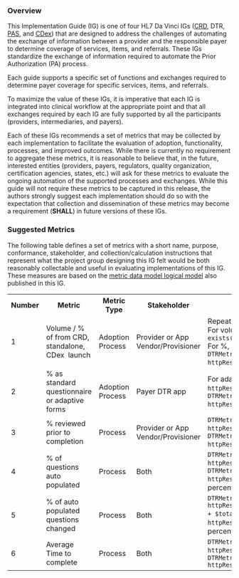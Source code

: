 <link rel="stylesheet" type="text/css" href="formatting.css" />

### Overview
This Implementation Guide (IG) is one of four HL7 Da Vinci IGs ([CRD](https://build.fhir.org/ig/HL7/davinci-crd/), DTR, [PAS](http://build.fhir.org/ig/HL7/davinci-pas/), and [CDex](http://build.fhir.org/ig/HL7/davinci-ecdx/)) that are designed to address the challenges of automating the exchange of information between a provider and the responsible payer to determine coverage of services, items, and referrals. These IGs standardize the exchange of information required to automate the Prior Authorization (PA) process. 

Each guide supports a specific set of functions and exchanges required to determine payer coverage for specific services, items, and referrals.

To maximize the value of these IGs, it is imperative that each IG is integrated into clinical workflow at the appropriate point and that all exchanges required by each IG are fully supported by all the participants (providers, intermediaries, and payers). 

Each of these IGs recommends a set of metrics that may be collected by each implementation to facilitate the evaluation of adoption, functionality, processes, and improved outcomes. While there is currently no requirement to aggregate these metrics, it is reasonable to believe that, in the future, interested entities (providers, payers, regulators, quality organization, certification agencies, states, etc.) will ask for these metrics to evaluate the ongoing automation of the supported processes and exchanges. While this guide will not require these metrics to be captured in this release, the authors strongly suggest each implementation should do so with the expectation that collection and dissemination of these metrics may become a requirement (**SHALL**) in future versions of these IGs.

### Suggested Metrics
The following table defines a set of metrics with a short name, purpose, conformance, stakeholder, and collection/calculation instructions that represent what the project group designing this IG felt would be both reasonably collectable and useful in evaluating implementations of this IG. These measures are based on the [metric data model logical model](StructureDefinition-DTRMetricData.html) also published in this IG. 

<table style="vertical-align: middle;">
  <tr>
    <th>Number</th>
    <th style="width: 140px; vertical-align: middle;">Metric</th>
    <th style="width: 125px; vertical-align: middle;">Metric Type</th>
    <th style="width: 140px; vertical-align: middle;">Stakeholder</th>  
    <th style="vertical-align: middle;">Calculation Example</th>  
  </tr>
  <tr>
    <td style="vertical-align: middle;">1</td>
    <td style="vertical-align: middle;">Volume / % of from CRD, standalone, CDex  launch</td>
    <td style="vertical-align: middle;">Adoption Process</td>
    <td style="vertical-align: middle;">Provider or App Vendor/Provisioner</td>   
    <td style="vertical-align: middle;">Repeat for each launch mode as %mode:<br>
For volume: 
<code>DTRMetricData.where(launchMode = %mode and exists(action.where(actionDetail=’launch’ and httpResponse=200))).count()</code><br>
For %, divide volume above by: <code>DTRMetricData.where(exists(action.where(actionDetail=’launch’ and httpResponse=200))).count()</code>
express as percentage
    </td>   
  </tr>
  <tr>
    <td style="vertical-align: middle;">2</td>
    <td style="vertical-align: middle;">% as standard questionnaire or adaptive forms</td>
    <td style="vertical-align: middle;">Adoption Process</td>
    <td style="vertical-align: middle;">Payer DTR app</td>   
    <td style="vertical-align: middle;">For adaptive forms: <code>DTRMetricData.where(exists(action.where(actionDetail=’launch’ and httpResponse=200))).questionnaire.where(adaptive).count()</code>
divide by
<code>DTRMetricData.where(exists(action.where(actionDetail=’launch’ and httpResponse=200))).questionnaire.count()</code>
express as percentage
    </td>   
  </tr>
  <tr>
    <td style="vertical-align: middle;">3</td>
    <td style="vertical-align: middle;">% reviewed prior to completion</td>
    <td style="vertical-align: middle;">Process</td>
    <td style="vertical-align: middle;">Provider or App Vendor/Provisioner</td>   
    <td style="vertical-align: middle;"><code>DTRMetricData.where(exists(action.where(actionDetail=’launch’ and httpResponse=200))).questionnaire.where(reviewPrior).count()</code>
divide by
<code>DTRMetricData.where(exists(action.where(actionDetail=’launch’ and httpResponse=200))).questionnaire.count()</code>
express as percentage
    </td>   
  </tr>
  <tr>
    <td style="vertical-align: middle;">4</td>
    <td style="vertical-align: middle;">% of questions auto populated</td>
    <td style="vertical-align: middle;">Process</td>
    <td style="vertical-align: middle;">Both</td>   
    <td style="vertical-align: middle;"><code>DTRMetricData.where(exists(action.where(actionDetail=’launch’ and httpResponse=200))).questionnaire.autoPopulated.aggregate($this + $total, 0)</code>
divide by
<code>DTRMetricData.where(exists(action.where(actionDetail=’launch’ and httpResponse=200))).questionnaire.enabled.aggregate($this + $total, 0)</code>
express as percentage
    </td>   
  </tr>
  <tr>
    <td style="vertical-align: middle;">5</td>
    <td style="vertical-align: middle;">% of auto populated questions changed</td>
    <td style="vertical-align: middle;">Process</td>
    <td style="vertical-align: middle;">Both</td>   
    <td style="vertical-align: middle;"><code>DTRMetricData.where(exists(action.where(actionDetail=’launch’ and httpResponse=200))).questionnaire.roleInteraction.where(role=’override’).aggregate($this + $total,0)</code>
divide by 
<code>DTRMetricData.where(exists(action.where(actionDetail=’launch’ and httpResponse=200))).questionnaire.autoPopulated.aggregate($this + $total,0)</code>
express as percentage
    </td>   
  </tr>
  <tr>
    <td style="vertical-align: middle;">6</td>
    <td style="vertical-align: middle;">Average Time to complete</td>
    <td style="vertical-align: middle;">Process</td>
    <td style="vertical-align: middle;">Both</td>   
    <td style="vertical-align: middle;"><code>DTRMetricData.where(launchMode = %mode and exists(action.where(actionDetail=’launch’ and httpResponse=200))).elapsedTime.aggregate($this + $total, 0)</code> 
divide by
<code>DTRMetricData.where(launchMode = %mode and exists(action.where(actionDetail=’launch’ and httpResponse=200))).count()</code>
    </td>   
  </tr>
</table>
  
<br>